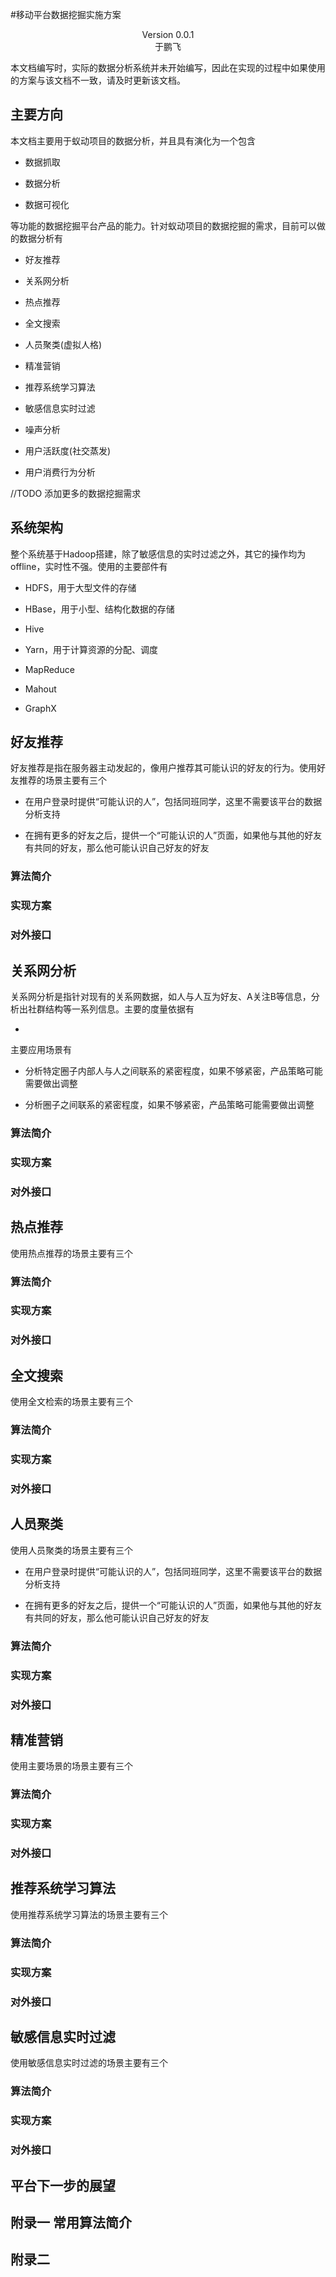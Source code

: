 #移动平台数据挖掘实施方案

<center>Version 0.0.1</center>

<center>于鹏飞</center>

本文档编写时，实际的数据分析系统并未开始编写，因此在实现的过程中如果使用的方案与该文档不一致，请及时更新该文档。

## 主要方向

本文档主要用于蚁动项目的数据分析，并且具有演化为一个包含

+ 数据抓取

+ 数据分析

+ 数据可视化

等功能的数据挖掘平台产品的能力。针对蚁动项目的数据挖掘的需求，目前可以做的数据分析有

+ 好友推荐

+ 关系网分析

+ 热点推荐

+ 全文搜索

+ 人员聚类(虚拟人格)

+ 精准营销

+ 推荐系统学习算法

+ 敏感信息实时过滤

+ 噪声分析

+ 用户活跃度(社交蒸发)

+ 用户消费行为分析

//TODO 添加更多的数据挖掘需求

## 系统架构

整个系统基于Hadoop搭建，除了敏感信息的实时过滤之外，其它的操作均为offline，实时性不强。使用的主要部件有

+ HDFS，用于大型文件的存储

+ HBase，用于小型、结构化数据的存储

+ Hive

+ Yarn，用于计算资源的分配、调度

+ MapReduce

+ Mahout

+ GraphX

## 好友推荐

好友推荐是指在服务器主动发起的，像用户推荐其可能认识的好友的行为。使用好友推荐的场景主要有三个

+ 在用户登录时提供“可能认识的人”，包括同班同学，这里不需要该平台的数据分析支持

+ 在拥有更多的好友之后，提供一个“可能认识的人”页面，如果他与其他的好友有共同的好友，那么他可能认识自己好友的好友

### 算法简介

### 实现方案

### 对外接口


## 关系网分析

关系网分析是指针对现有的关系网数据，如人与人互为好友、A关注B等信息，分析出社群结构等一系列信息。主要的度量依据有

+ 

主要应用场景有

+ 分析特定圈子内部人与人之间联系的紧密程度，如果不够紧密，产品策略可能需要做出调整

+ 分析圈子之间联系的紧密程度，如果不够紧密，产品策略可能需要做出调整

### 算法简介

### 实现方案

### 对外接口





## 热点推荐

使用热点推荐的场景主要有三个

### 算法简介

### 实现方案

### 对外接口




## 全文搜索

使用全文检索的场景主要有三个

### 算法简介

### 实现方案

### 对外接口





## 人员聚类

使用人员聚类的场景主要有三个

+ 在用户登录时提供“可能认识的人”，包括同班同学，这里不需要该平台的数据分析支持

+ 在拥有更多的好友之后，提供一个“可能认识的人”页面，如果他与其他的好友有共同的好友，那么他可能认识自己好友的好友

### 算法简介

### 实现方案

### 对外接口





## 精准营销

使用主要场景的场景主要有三个


### 算法简介

### 实现方案

### 对外接口




## 推荐系统学习算法

使用推荐系统学习算法的场景主要有三个


### 算法简介

### 实现方案

### 对外接口



## 敏感信息实时过滤

使用敏感信息实时过滤的场景主要有三个

### 算法简介

### 实现方案

### 对外接口


## 平台下一步的展望

## 附录一 常用算法简介

## 附录二 


